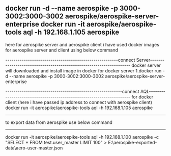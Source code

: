 docker run -d --name aerospike -p 3000-3002:3000-3002 aerospike/aerospike-server-enterprise
docker run -it aerospike/aerospike-tools aql -h 192.168.1.105 aerospike
-------------------------------------------------------------------------------------------------------------------------
here for aerospike server and aerospike client i have used docker images for aerospike server and client using below command

-------------------------------------------------------connect Server--------------------------------------------------------------------
docker server will downloaded and install image in docker
for docker server
1.docker run -d --name aerospike -p 3000-3002:3000-3002 aerospike/aerospike-server-enterprise


---------------------------------------------------------connect AQL---------------------------------------------------------------------
for docker client (here i have passed ip address to connect with aerospike client)
docker run -it aerospike/aerospike-tools aql -h 192.168.1.105 aerospike


------------------------------------------------------------------------------------------------------------------------------------------

to export data from aerospike use below command

-----------------------------------------
docker run -it aerospike/aerospike-tools aql -h 192.168.1.100 aerospike -c "SELECT * FROM test.user_master LIMIT 100" > E:\aerospike-exported-data\aero-user-master.json

